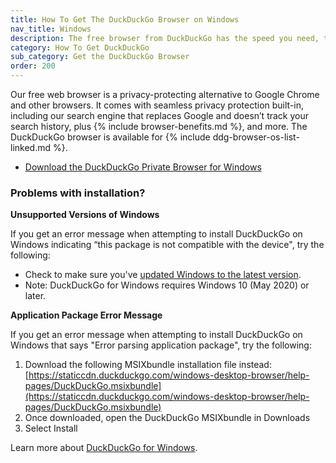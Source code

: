 ```yaml
---
title: How To Get The DuckDuckGo Browser on Windows
nav_title: Windows
description: The free browser from DuckDuckGo has the speed you need, the features you expect, and comes packed with our best-in-class privacy protections.
category: How To Get DuckDuckGo
sub_category: Get the DuckDuckGo Browser
order: 200
---
```


Our free web browser is a privacy-protecting alternative to Google Chrome and other browsers. It comes with seamless privacy protection built-in, including our search engine that replaces Google and doesn’t track your search history, plus {% include browser-benefits.md %}, and more. The DuckDuckGo browser is available for {% include ddg-browser-os-list-linked.md %}.

-   [Download the DuckDuckGo Private Browser for Windows](http://duckduckgo.com/windows)

### Problems with installation?

**Unsupported Versions of Windows**

If you get an error message when attempting to install DuckDuckGo on Windows indicating “this package is not compatible with the device", try the following:

-   Check to make sure you've [updated Windows to the latest version](https://support.microsoft.com/en-us/windows/update-windows-3c5ae7fc-9fb6-9af1-1984-b5e0412c556a#WindowsVersion=Windows_10).
-   Note: DuckDuckGo for Windows requires Windows 10 (May 2020) or later.

**Application Package Error Message**

If you get an error message when attempting to install DuckDuckGo on Windows that says "Error parsing application package", try the following:

1. Download the following MSIXbundle installation file instead: [https://staticcdn.duckduckgo.com/windows-desktop-browser/help-pages/DuckDuckGo.msixbundle](https://staticcdn.duckduckgo.com/windows-desktop-browser/help-pages/DuckDuckGo.msixbundle)
1. Once downloaded, open the DuckDuckGo MSIXbundle in Downloads
1. Select Install

Learn more about [DuckDuckGo for Windows](https://spreadprivacy.com/windows-browser-open-beta).

